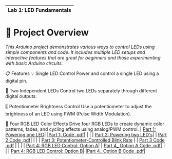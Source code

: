 |                              Lab 1: LED Fundamentals                            |
| :------------------------------------------------------------------------: |
# 🔧 Project Overview #
*This Arduino project demonstrates various ways to control LEDs using simple components and code. It includes multiple LED setups and interactive features that are great for beginners and those experimenting with basic Arduino circuits.*

📋 Features
💡 Single LED Control
Power and control a single LED using a digital pin.

🔌 Two Independent LEDs
Control two LEDs separately through different digital outputs.

🎚️ Potentiometer Brightness Control
Use a potentiometer to adjust the brightness of an LED using PWM (Pulse Width Modulation).

🌈 Four RGB LED Color Effects
Drive four RGB LEDs to create dynamic color patterns, fades, and cycling effects using analog/PWM control.
|   [Part 1: Powering one LED](https://github.com/user-attachments/assets/5ff568aa-cc7b-47eb-ac7a-3a0963fcc536)|
|[Part 1: Code .pdf](https://github.com/user-attachments/files/21148254/Part.1.Code.pdf)|
| |
| [ Part 2: Powering two LED's](https://github.com/user-attachments/assets/554449ab-8ea3-4fa4-96ae-ab1a3399d6e5)|
| [Part 2 Code .pdf](https://github.com/user-attachments/files/21148365/Part.2.Code.pdf)|
| |
| [Part 3: Potentiometer-Controlled Blink Rate](https://github.com/user-attachments/assets/2b1b5909-7fcc-4142-8ff4-ddeeaf45efae) |
| [Part 3 Code .pdf](https://github.com/user-attachments/files/21148463/Part.3.Code.pdf) |
| |
| [Part 4: RGB LED Control: Option A](https://github.com/user-attachments/assets/1008468f-1898-4c7d-bb80-02a5d3034334)|
| [Part 4_ Option A Code .pdf](https://github.com/user-attachments/files/21148560/Part.4_.Option.A.Code.pdf)|
| |
| [Part 4: RGB LED Control: Option B](https://github.com/user-attachments/assets/f06f95e8-f4e2-467a-bdd4-d90c659f1fbe)|
|[Part 4_ Option B Code .pdf](https://github.com/user-attachments/files/21148596/Part.4_.Option.B.Code.pdf)|








